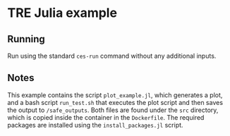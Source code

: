 # TRE Julia example

## Running

Run using the standard `ces-run` command without any additional inputs. 

## Notes

This example contains the script `plot_example.jl`, which generates a plot, and a bash script `run_test.sh` that executes the plot script and then saves the output to `/safe_outputs`. Both files are found under the `src` directory, which is copied inside the container in the `Dockerfile`. The required packages are installed using the `install_packages.jl` script.
